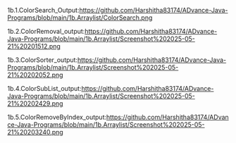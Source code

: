1b.1.ColorSearch_Output:https://github.com/Harshitha83174/ADvance-Java-Programs/blob/main/1b.Arraylist/ColorSearch.png

1b.2.ColorRemoval_output:https://github.com/Harshitha83174/ADvance-Java-Programs/blob/main/1b.Arraylist/Screenshot%202025-05-21%20201512.png

1b.3.ColorSorter_output:https://github.com/Harshitha83174/ADvance-Java-Programs/blob/main/1b.Arraylist/Screenshot%202025-05-21%20202052.png

1b.4.ColorSubList_output:https://github.com/Harshitha83174/ADvance-Java-Programs/blob/main/1b.Arraylist/Screenshot%202025-05-21%20202429.png

1b.5.ColorRemoveByIndex_output:https://github.com/Harshitha83174/ADvance-Java-Programs/blob/main/1b.Arraylist/Screenshot%202025-05-21%20203240.png
